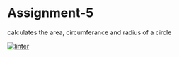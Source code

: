 # Assignment-5
calculates the area, circumferance and radius of a circle

 [![linter](https://github.com/victor-phillips/Assignment-5/workflows/linter/badge.svg)](https://github.com/marketplace/actions/super-linter)
